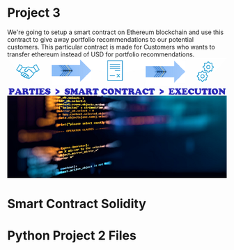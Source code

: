 # Project 3
We're going to setup a smart contract on Ethereum blockchain and use this contract to give away portfolio recommendations to our potential customers. This particular contract is made for Customers who wants to transfer ethereum instead of USD for portfolio recommendations.
![alt text](Images/smart_contract_3.png)
# Smart Contract Solidity

# Python Project 2 Files
